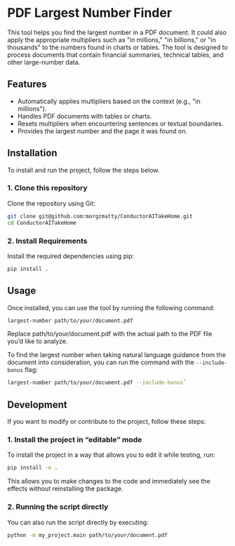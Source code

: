 # PDF Largest Number Finder

This tool helps you find the largest number in a PDF document. It could also apply the appropriate multipliers such as "in millions," "in billions," or "in thousands" to the numbers found in charts or tables. The tool is designed to process documents that contain financial summaries, technical tables, and other large-number data.

## Features

- Automatically applies multipliers based on the context (e.g., "in millions").
- Handles PDF documents with tables or charts.
- Resets multipliers when encountering sentences or textual boundaries.
- Provides the largest number and the page it was found on.

## Installation

To install and run the project, follow the steps below.

### 1. Clone this repository

Clone the repository using Git:

```bash
git clone git@github.com:morgzmatty/ConductorAITakeHome.git
cd ConductorAITakeHome
```

### 2. Install Requirements

Install the required dependencies using pip:

```bash
pip install .
```

## Usage

Once installed, you can use the tool by running the following command:

```bash
largest-number path/to/your/document.pdf
```
Replace path/to/your/document.pdf with the actual path to the PDF file you’d like to analyze.

To find the largest number when taking natural language guidance from the document into consideration,
you can run the command with the ```--include-bonus``` flag:

```bash
largest-number path/to/your/document.pdf --include-bonus`
```

## Development

If you want to modify or contribute to the project, follow these steps:

### 1. Install the project in “editable” mode

To install the project in a way that allows you to edit it while testing, run:

```bash
pip install -e .
```
This allows you to make changes to the code and immediately see the effects without reinstalling the package.

### 2. Running the script directly

You can also run the script directly by executing:

```bash
python -m my_project.main path/to/your/document.pdf
```